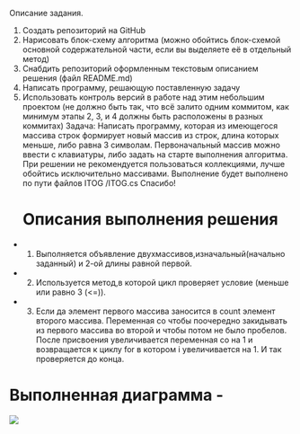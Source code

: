 Описание задания.
1. Создать репозиторий на GitHub
2. Нарисовать блок-схему алгоритма (можно обойтись блок-схемой основной содержательной части, если вы выделяете её в отдельный метод)
3. Снабдить репозиторий оформленным текстовым описанием решения (файл README.md)
4. Написать программу, решающую поставленную задачу
5. Использовать контроль версий в работе над этим небольшим проектом (не должно быть так, что всё залито одним коммитом, как минимум этапы 2, 3, и 4 должны быть расположены в разных коммитах)
Задача: Написать программу, которая из имеющегося массива строк формирует новый массив из строк, длина которых меньше, либо равна 3 символам. Первоначальный массив можно ввести с клавиатуры, либо задать на старте выполнения алгоритма. При решении не рекомендуется пользоваться коллекциями, лучше обойтись исключительно массивами.
Выполнение будет выполнено по пути файлов ITOG /ITOG.cs
Спасибо!
   # Описания выполнения решения
* 1. Выполняется объявление двухмассивов,изначальный(начально заданный) и 2-ой длины равной первой.
* 2. Используется метод,в которой цикл проверяет условие (меньше или равно 3 (<=)).
* 3. Если да элемент первого массива заносится в count элемент второго массива. Переменная co чтобы поочередно закидывать из первого массива во второй и чтобы потом не было пробелов. После присвоения увеличивается переменная co на 1 и возвращается к циклу for в котором i увеличивается на 1. И так проверяется до конца.
# Выполненная диаграмма - 
<img src="диаграмма.jpg"> 	


